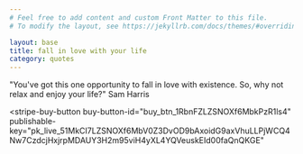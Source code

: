 ```yaml
---
# Feel free to add content and custom Front Matter to this file.
# To modify the layout, see https://jekyllrb.com/docs/themes/#overriding-theme-defaults

layout: base
title: fall in love with your life
category: quotes
---
```


"You've got this one opportunity to fall in love with existence. So, why not relax and enjoy your life?"
Sam Harris

<script async
  src="https://js.stripe.com/v3/buy-button.js">
</script>

<stripe-buy-button
  buy-button-id="buy_btn_1RbnFZLZSNOXf6MbkPzR1ls4"
  publishable-key="pk_live_51MkCI7LZSNOXf6MbV0Z3DvOD9bAxoidG9axVhuLLPjWCQ4Nw7CzdcjHxjrpMDAUY3H2m95viH4yXL4YQVeuskEId00faQnQKGE"
>
</stripe-buy-button>